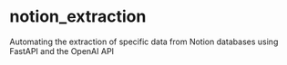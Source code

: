 # notion_extraction
Automating the extraction of specific data from Notion databases using FastAPI and the OpenAI API
